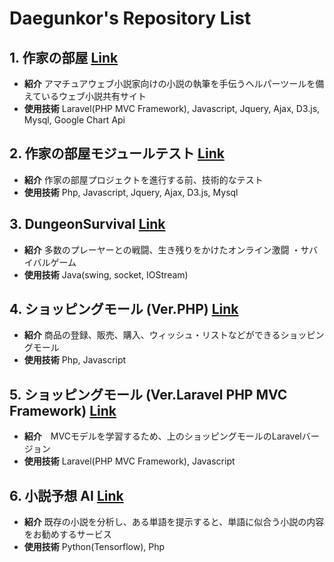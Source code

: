 # Daegunkor's Repository List
## 1. 作家の部屋  <a href='https://github.com/daegunkor/sakkanoheya'>Link</a>
 - __紹介__ アマチュアウェブ小説家向けの小説の執筆を手伝うヘルパーツールを備えているウェブ小説共有サイト
 - __使用技術__ Laravel(PHP MVC Framework), Javascript, Jquery, Ajax, D3.js, Mysql, Google Chart Api
## 2. 作家の部屋モジュールテスト <a href='https://github.com/daegunkor/ModuleTest'>Link</a>
 - __紹介__ 作家の部屋プロジェクトを進行する前、技術的なテスト　
 - __使用技術__ Php, Javascript, Jquery, Ajax, D3.js, Mysql
## 3. DungeonSurvival <a href='https://github.com/daegunkor/DungeonSurvival'>Link</a>
 - __紹介__ 多数のプレーヤーとの戦闘、生き残りをかけたオンライン激闘 ・サバイバルゲーム
 - __使用技術__ Java(swing, socket, IOStream)
## 4. ショッピングモール (Ver.PHP) <a href='https://github.com/daegunkor/GuitarShopPHP'>Link</a>
 - __紹介__ 商品の登録、販売、購入、ウィッシュ・リストなどができるショッピングモール
 - __使用技術__ Php, Javascript
## 5. ショッピングモール (Ver.Laravel PHP MVC Framework) <a href='https://github.com/daegunkor/GuitarShopLaravel'>Link</a>
 - __紹介__　MVCモデルを学習するため、上のショッピングモールのLaravelバージョン
 - __使用技術__ Laravel(PHP MVC Framework), Javascript
## 6. 小説予想 AI <a href='https://github.com/daegunkor/NovelPredictionAI'>Link</a>
 - __紹介__ 既存の小説を分析し、ある単語を提示すると、単語に似合う小説の内容をお勧めするサービス
 - __使用技術__ Python(Tensorflow), Php
